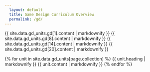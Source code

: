 ```yaml
---
  layout: default
  title: Game Design Curriculum Overview
  permalink: /gd/
---
```


{{ site.data.gd_units.gd[1].content | markdownify }}
{{ site.data.gd_units.gd[8].content | markdownify }}
{{ site.data.gd_units.gd[14].content | markdownify }}
{{ site.data.gd_units.gd[20].content | markdownify }}

{% for unit in site.data.gd_units[page.collection] %}
  {{ unit.heading | markdownify }}
  {{ unit.content | markdownify }}
{% endfor %}
